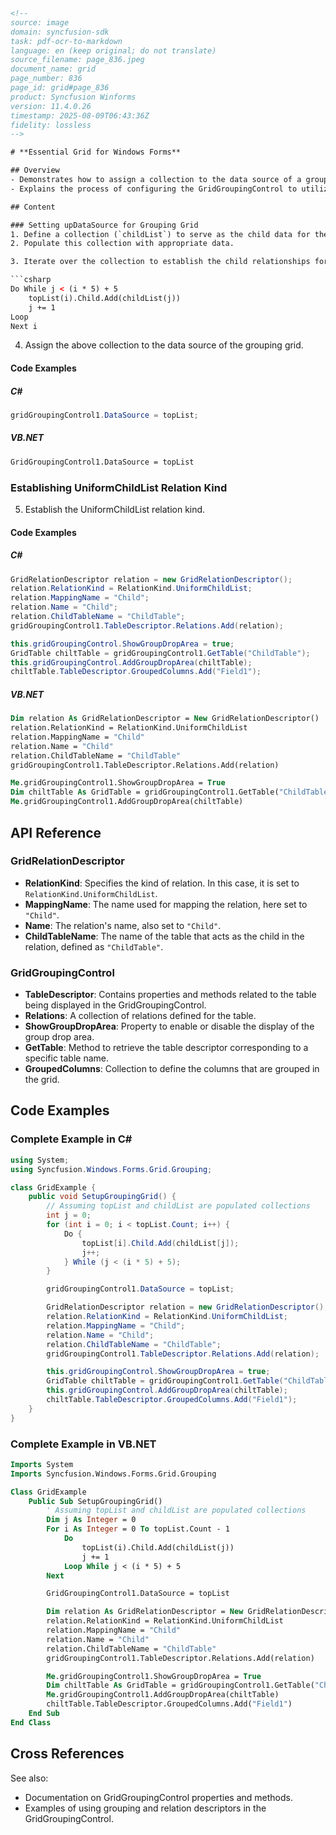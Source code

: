 ```html
<!-- 
source: image
domain: syncfusion-sdk
task: pdf-ocr-to-markdown
language: en (keep original; do not translate)
source_filename: page_836.jpeg
document_name: grid
page_number: 836
page_id: grid#page_836
product: Syncfusion Winforms
version: 11.4.0.26
timestamp: 2025-08-09T06:43:36Z
fidelity: lossless
-->

# **Essential Grid for Windows Forms**

## Overview
- Demonstrates how to assign a collection to the data source of a grouping grid and establish a UniformChildList relation kind.
- Explains the process of configuring the GridGroupingControl to utilize grouping drop areas and manipulate grouped columns.

## Content

### Setting upDataSource for Grouping Grid
1. Define a collection (`childList`) to serve as the child data for the GridGroupingControl.
2. Populate this collection with appropriate data.

3. Iterate over the collection to establish the child relationships for the grouping grid.

```csharp
Do While j < (i * 5) + 5
    topList(i).Child.Add(childList(j))
    j += 1
Loop
Next i
```

4. Assign the above collection to the data source of the grouping grid.

#### Code Examples

##### C#
```csharp
gridGroupingControl1.DataSource = topList;
```

##### VB.NET
```vb
GridGroupingControl1.DataSource = topList
```

### Establishing UniformChildList Relation Kind
5. Establish the UniformChildList relation kind.

#### Code Examples

##### C#
```csharp
GridRelationDescriptor relation = new GridRelationDescriptor();
relation.RelationKind = RelationKind.UniformChildList;
relation.MappingName = "Child";
relation.Name = "Child";
relation.ChildTableName = "ChildTable";
gridGroupingControl1.TableDescriptor.Relations.Add(relation);

this.gridGroupingControl.ShowGroupDropArea = true;
GridTable chiltTable = gridGroupingControl1.GetTable("ChildTable");
this.gridGroupingControl.AddGroupDropArea(chiltTable);
chiltTable.TableDescriptor.GroupedColumns.Add("Field1");
```

##### VB.NET
```vb
Dim relation As GridRelationDescriptor = New GridRelationDescriptor()
relation.RelationKind = RelationKind.UniformChildList
relation.MappingName = "Child"
relation.Name = "Child"
relation.ChildTableName = "ChildTable"
gridGroupingControl1.TableDescriptor.Relations.Add(relation)

Me.gridGroupingControl1.ShowGroupDropArea = True
Dim chiltTable As GridTable = gridGroupingControl1.GetTable("ChildTable")
Me.gridGroupingControl1.AddGroupDropArea(chiltTable)
```

## API Reference
### GridRelationDescriptor
- **RelationKind**: Specifies the kind of relation. In this case, it is set to `RelationKind.UniformChildList`.
- **MappingName**: The name used for mapping the relation, here set to `"Child"`.
- **Name**: The relation's name, also set to `"Child"`.
- **ChildTableName**: The name of the table that acts as the child in the relation, defined as `"ChildTable"`.

### GridGroupingControl
- **TableDescriptor**: Contains properties and methods related to the table being displayed in the GridGroupingControl.
- **Relations**: A collection of relations defined for the table.
- **ShowGroupDropArea**: Property to enable or disable the display of the group drop area.
- **GetTable**: Method to retrieve the table descriptor corresponding to a specific table name.
- **GroupedColumns**: Collection to define the columns that are grouped in the grid.

## Code Examples
### Complete Example in C#
```csharp
using System;
using Syncfusion.Windows.Forms.Grid.Grouping;

class GridExample {
    public void SetupGroupingGrid() {
        // Assuming topList and childList are populated collections
        int j = 0;
        for (int i = 0; i < topList.Count; i++) {
            Do {
                topList[i].Child.Add(childList[j]);
                j++;
            } While (j < (i * 5) + 5);
        }

        gridGroupingControl1.DataSource = topList;

        GridRelationDescriptor relation = new GridRelationDescriptor();
        relation.RelationKind = RelationKind.UniformChildList;
        relation.MappingName = "Child";
        relation.Name = "Child";
        relation.ChildTableName = "ChildTable";
        gridGroupingControl1.TableDescriptor.Relations.Add(relation);

        this.gridGroupingControl.ShowGroupDropArea = true;
        GridTable chiltTable = gridGroupingControl1.GetTable("ChildTable");
        this.gridGroupingControl.AddGroupDropArea(chiltTable);
        chiltTable.TableDescriptor.GroupedColumns.Add("Field1");
    }
}
```

### Complete Example in VB.NET
```vb
Imports System
Imports Syncfusion.Windows.Forms.Grid.Grouping

Class GridExample
    Public Sub SetupGroupingGrid()
        ' Assuming topList and childList are populated collections
        Dim j As Integer = 0
        For i As Integer = 0 To topList.Count - 1
            Do
                topList(i).Child.Add(childList(j))
                j += 1
            Loop While j < (i * 5) + 5
        Next

        GridGroupingControl1.DataSource = topList

        Dim relation As GridRelationDescriptor = New GridRelationDescriptor()
        relation.RelationKind = RelationKind.UniformChildList
        relation.MappingName = "Child"
        relation.Name = "Child"
        relation.ChildTableName = "ChildTable"
        gridGroupingControl1.TableDescriptor.Relations.Add(relation)

        Me.gridGroupingControl1.ShowGroupDropArea = True
        Dim chiltTable As GridTable = gridGroupingControl1.GetTable("ChildTable")
        Me.gridGroupingControl1.AddGroupDropArea(chiltTable)
        chiltTable.TableDescriptor.GroupedColumns.Add("Field1")
    End Sub
End Class
```

## Cross References
See also:
- Documentation on GridGroupingControl properties and methods.
- Examples of using grouping and relation descriptors in the GridGroupingControl.

<!-- tags: [grid, grouping grid, relation descriptor, uniform child list, data source] keywords: [GridGroupingControl, GridRelationDescriptor, RelationKind, UniformChildList, DataSource, GroupDropArea, GroupedColumns] -->
```
